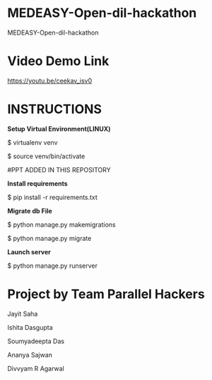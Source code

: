 # MEDEASY-Open-dil-hackathon
MEDEASY-Open-dil-hackathon

# Video Demo Link
https://youtu.be/ceekav_isv0

# INSTRUCTIONS
**Setup Virtual Environment(LINUX)**

$ virtualenv venv

$ source venv/bin/activate

#PPT ADDED IN THIS REPOSITORY

**Install requirements**

$ pip install -r requirements.txt


**Migrate db File**

$ python manage.py makemigrations

$ python manage.py migrate


**Launch server**

$ python manage.py runserver


# Project by Team Parallel Hackers
Jayit Saha

Ishita Dasgupta

Soumyadeepta Das

Ananya Sajwan

Divvyam R Agarwal
